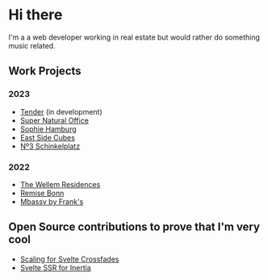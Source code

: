 # Hi there

I'm a a web developer working in real estate but would rather do something music related.

## Work Projects

### 2023

- [Tender](https://tender.estate) (in development)
- [Super Natural Office](https://super-natural-office.netlify.app)
- [Sophie Hamburg](https://sophie.hamburg)
- [East Side Cubes](https://www.east-side-cubes.de)
- [Nº3 Schinkelplatz](https://no3-schinkelplatz.cdmn.de/en)

### 2022

- [The Wellem Residences](https://www.thewellemresidences.com)
- [Remise Bonn](https://www.remise-bonn.de)
- [Mbassy by Frank's](https://www.mbassybyfranks.com)

## Open Source contributions to prove that I'm very cool

- [Scaling for Svelte Crossfades](https://github.com/sveltejs/svelte/pull/3175])
- [Svelte SSR for Inertia](https://github.com/inertiajs/inertia/pull/1349])
